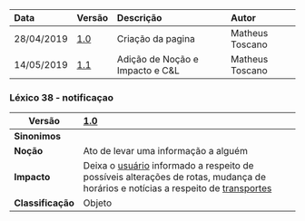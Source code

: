 |Data|Versão|Descrição|Autor|
|:---|:---|:---|:---|
|28/04/2019|[1.0](https://github.com/Andre-Eduardo/2019.1-Requisitos-Moovit/tree/master/lexicos/versao%201.0)|Criação da pagina|Matheus Toscano|
|14/05/2019|[1.1](https://github.com/Andre-Eduardo/2019.1-Requisitos-Moovit/tree/master/lexicos/versao%201.1)|Adição de Noção e Impacto e C&L|Matheus Toscano|


### Léxico 38 - notificaçao

|Versão|[1.0](https://github.com/Andre-Eduardo/2019.1-Requisitos-Moovit/tree/master/lexicos/versao%201.0)
|-|:-|
|**Sinonimos**|
|**Noção**|Ato de levar uma informação a alguém|
|**Impacto**|Deixa o [usuário](https://github.com/Andre-Eduardo/2019.1-Requisitos-Moovit/wiki/L65-Usuário) informado a respeito de possíveis alterações de rotas, mudança de horários e notícias a respeito de [transportes](#transporte) |
|**Classificação**| Objeto
